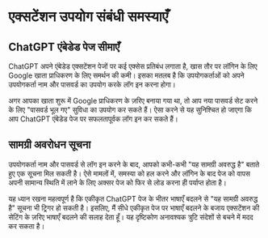 # एक्सटेंशन उपयोग संबंधी समस्याएँ

## ChatGPT एंबेडेड पेज सीमाएँ

ChatGPT अपने एंबेडेड एक्सटेंशन पेजों पर कई एक्सेस प्रतिबंध लगाता है, खास तौर पर लॉगिन के लिए Google खाता प्राधिकरण के लिए समर्थन की कमी। इसका मतलब है कि उपयोगकर्ताओं को अपने उपयोगकर्ता नाम और पासवर्ड का उपयोग करके लॉग इन करना होगा।

अगर आपका खाता शुरू में Google प्राधिकरण के ज़रिए बनाया गया था, तो आप नया पासवर्ड सेट करने के लिए "पासवर्ड भूल गए" सुविधा का उपयोग कर सकते हैं। ऐसा करने से यह सुनिश्चित हो जाएगा कि आप ChatGPT एंबेडेड पेज पर सफलतापूर्वक लॉग इन कर सकते हैं।

## सामग्री अवरोधन सूचना

उपयोगकर्ता नाम और पासवर्ड से लॉग इन करने के बाद, आपको कभी-कभी "यह सामग्री अवरुद्ध है" बताते हुए एक सूचना मिल सकती है। ऐसे मामलों में, समस्या को हल करने और लॉगिन के बाद पेज को वापस अपनी सामान्य स्थिति में लाने के लिए अक्सर पेज को फिर से लोड करना ही पर्याप्त होता है।

यह ध्यान रखना महत्वपूर्ण है कि एकीकृत ChatGPT पेज के भीतर भाषाएँ बदलने से "यह सामग्री अवरुद्ध है" सूचना भी ट्रिगर हो सकती है। इसलिए, मैं सीधे एकीकृत पेज पर भाषाएँ बदलने के बजाय एक्सटेंशन की सेटिंग के ज़रिए भाषाएँ बदलने की सलाह देता हूँ। यह दृष्टिकोण अनावश्यक त्रुटि संदेशों से बचने में मदद कर सकता है।
